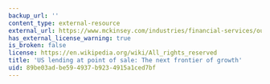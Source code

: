 ```yaml
---
backup_url: ''
content_type: external-resource
external_url: https://www.mckinsey.com/industries/financial-services/our-insights/banking-matters/us-lending-at-point-of-sale-the-next-frontier-of-growth
has_external_license_warning: true
is_broken: false
license: https://en.wikipedia.org/wiki/All_rights_reserved
title: 'US lending at point of sale: The next frontier of growth'
uid: 89be03ad-be59-4937-b923-4915a1ced7bf
---
```

